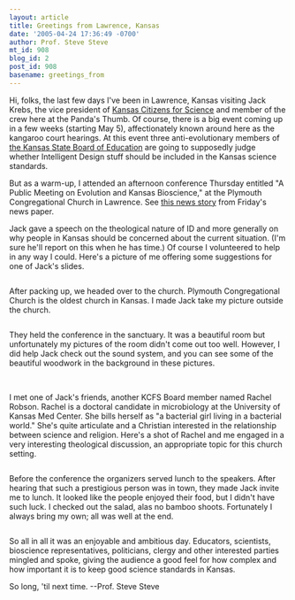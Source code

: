 ```yaml
---
layout: article
title: Greetings from Lawrence, Kansas
date: '2005-04-24 17:36:49 -0700'
author: Prof. Steve Steve
mt_id: 908
blog_id: 2
post_id: 908
basename: greetings_from
---
```

Hi, folks, the last few days I've been in Lawrence, Kansas visiting Jack Krebs, the vice president of [Kansas Citizens for Science](http://www.kcfs.org/) and member of the crew here at the Panda's Thumb.  Of course, there is a big event coming up in a few weeks (starting May 5), affectionately known around here as the kangaroo court hearings.  At this event three anti-evolutionary members of [the Kansas State Board of Education](http://www.ksde.org/commiss/bdaddr.html) are going to supposedly judge whether Intelligent Design stuff should be included in the Kansas science standards.

But as a warm-up, I attended an afternoon conference Thursday entitled "A Public Meeting on Evolution and Kansas Bioscience," at the Plymouth Congregational Church in Lawrence.  See [this news story](http://www.ljworld.com/section/citynews/story/202617) from Friday's news paper.

Jack gave a speech on the theological nature of ID and more generally on why people in Kansas should be concerned about the current situation.  (I'm sure he'll report on this when he has time.) Of course I volunteered to help in any way I could.  Here's a picture of me offering some suggestions for one of Jack's slides. 

<img src="http://www.pandasthumb.org/archives/stevesteve/kansas/speech_help.jpg" alt="" />

After packing up, we headed over to the church.  Plymouth Congregational Church is the oldest church in Kansas.  I made Jack take my picture outside the church.

<img src="http://www.pandasthumb.org/archives/stevesteve/kansas/church.jpg" alt="" />

They held the conference in the sanctuary.  It was a beautiful room but unfortunately my pictures of the room didn't come out too well.  However, I did help Jack check out the sound system, and you can see some of the beautiful woodwork in the background in these pictures.

<img src="http://www.pandasthumb.org/archives/stevesteve/kansas/speaking1.jpg" alt="" />

<img src="http://www.pandasthumb.org/archives/stevesteve/kansas/speaking2.jpg" alt="" />

<img src="http://www.pandasthumb.org/archives/stevesteve/kansas/sound_system.jpg" alt="" />

I met one of Jack's friends, another KCFS Board member named Rachel Robson.  Rachel is a doctoral candidate in microbiology at the University of Kansas Med Center.  She bills herself as "a bacterial girl living in a bacterial world."  She's quite articulate and a Christian interested in the relationship between science and religion.  Here's a shot of Rachel and me engaged in a very interesting theological discussion, an appropriate topic for this church setting.

<img src="http://www.pandasthumb.org/archives/stevesteve/kansas/rachel.jpg" alt="" />

Before the conference the organizers served lunch to the speakers.  After hearing that such a prestigious person was in town, they made Jack invite me to lunch.   It looked like the people enjoyed their food, but I didn't have such luck.  I checked out the salad, alas no bamboo shoots.  Fortunately I always bring my own; all was well at the end.

<img src="http://www.pandasthumb.org/archives/stevesteve/kansas/lunch.jpg" alt="" />

So all in all it was an enjoyable and ambitious day.  Educators, scientists, bioscience representatives, politicians, clergy and other interested parties mingled and spoke, giving the audience a good feel for how complex and how important it is to keep good science standards in Kansas.

So long, 'til next time.
--Prof. Steve Steve
